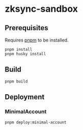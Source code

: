 # zksync-sandbox

## Prerequisites

Requires [pnpm](https://pnpm.io) to be installed.

```
pnpm install
pnpm husky install
```

## Build

```
pnpm build
```

## Deployment

### MinimalAccount

```
pnpm deploy:minimal-account
```
